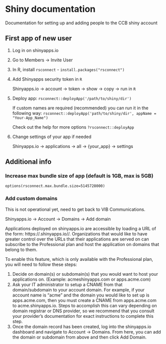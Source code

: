 # Shiny documentation
Documentation for setting up and adding people to the CCB shiny account

## First app of new user

1. Log in on shinyapps.io
2. Go to Members &rarr; Invite User
3. In R, install `rsconnect` - `install.packages("rsconnect")`
4. Add Shinyapps security token in `R`

   Shinyapps.io &rarr; account &rarr; token &rarr; show &rarr; copy &rarr; run in `R`
6. Deploy app: `rsconnect::deployApp('/path/to/shiny/dir')`

   If custom names are required (recommended) you can run it in the following way: `rsconnect::deployApp('path/to/shiny/dir', appName = "Your-App_Name")`

   Check out the help for more options `?rsconnect::deployApp`
8. Change settings of your app if needed

   Shinyapps.io &rarr; applications &rarr; all &rarr; {your_app} &rarr; settings


## Additional info
### Increase max bundle size of app (default is 1GB, max is 5GB)

`options(rsconnect.max.bundle.size=5145728000)`


### Add custom domains
This is not operational yet, need to get back to VIB Communications.

Shinyapps.io &rarr; Account &rarr; Domains &rarr; Add domain

Applications deployed on shinyapps.io are accessible by loading a URL of the form: https://<account-name>.shinyapps.io/<application-name>/. Organizations that would like to have greater control over the URLs that their applications are served on can subscribe to the Professional plan and host the application on domains that belong to them.

To enable this feature, which is only available with the Professional plan, you will need to follow these steps:

1. Decide on domain(s) or subdomain(s) that you would want to host your applications on. (Example: acmeshinyapps.com or apps.acme.com)
2. Ask your IT administrator to setup a CNAME from that domain/subdomain to your account domain. For example, if your account name is “acme” and the domain you would like to set up is apps.acme.com, then you must create a CNAME from apps.acme.com to acme.shinyapps.io. Steps to accomplish this can vary depending on domain registrar or DNS provider, so we recommend that you consult your provider’s documentation for exact instructions to complete this step.
3. Once the domain record has been created, log into the shinyapps.io dashboard and navigate to Account -> Domains. From here, you can add the domain or subdomain from above and then click Add Domain.
